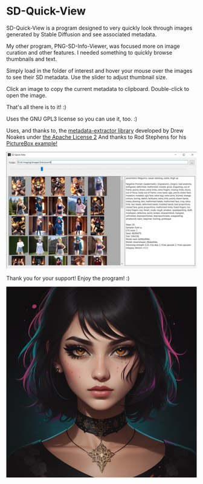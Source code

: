 # SD-Quick-View

SD-Quick-View is a program designed to very quickly look through images generated by Stable Diffusion and see associated metadata.

My other program, PNG-SD-Info-Viewer, was focused more on image curation and other features.  I needed something to quickly browse thumbnails and text.

Simply load in the folder of interest and hover your mouse over the images to see their SD metadata.  Use the slider to adjust thumbnail size.

Click an image to copy the current metadata to clipboard.  Double-click to open the image.

That's all there is to it! :)
 
Uses the GNU GPL3 license so you can use it, too. :)




Uses, and thanks to, the <a href="https://github.com/drewnoakes/metadata-extractor">metadata-extractor library</a> developed by Drew Noakes under <a href="http://www.apache.org/licenses/LICENSE-2.0">the Apache License 2</a>
And thanks to Rod Stephens for his <a href="http://www.csharphelper.com/howtos/howto_show_picture_thumbnails.html">PictureBox example!</a>

![Screenshot](webfiles/screenshot1.jpg?raw=true "Screenshot")


Thank you for your support!  Enjoy the program! :)


![Icon](webfiles/00268-745630302.png?raw=true "Icon")